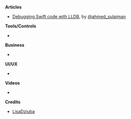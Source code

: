 **Articles**

* [Debugging Swift code with LLDB](https://medium.com/flawless-app-stories/debugging-swift-code-with-lldb-b30c5cf2fd49), by [@ahmed_sulajman](https://twitter.com/ahmed_sulajman)

**Tools/Controls**
 
* 

**Business**

* 

**UI/UX**

* 

**Videos**

* 

**Credits**
* [LisaDziuba](https://github.com/LisaDziuba)

